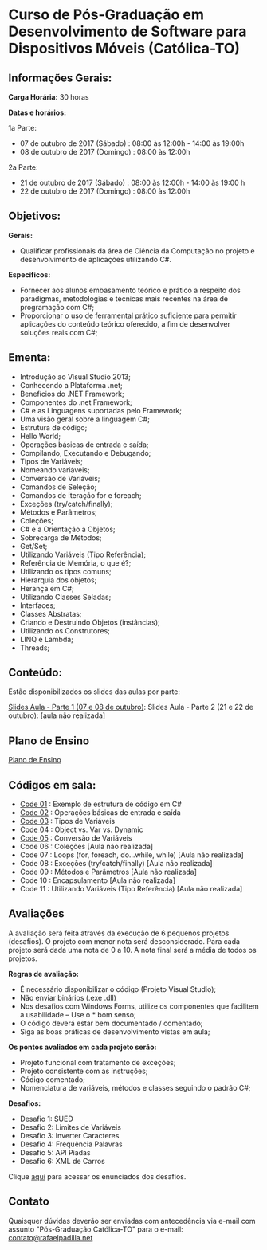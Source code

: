 # Curso de Pós-Graduação em **Desenvolvimento de Software para Dispositivos Móveis** (Católica-TO)

## Informações Gerais:

**Carga Horária:** 30 horas

**Datas e horários:** 

1a Parte:
* 07 de outubro de 2017 (Sábado)  : 08:00 às 12:00h - 14:00 às 19:00h
* 08 de outubro de 2017 (Domingo) : 08:00 às 12:00h

2a Parte:
* 21 de outubro de 2017 (Sábado)  : 08:00 às 12:00h - 14:00 às 19:00 h
* 22 de outubro de 2017 (Domingo) : 08:00 às 12:00h

## Objetivos:

**Gerais:**
* Qualificar profissionais da área de Ciência da Computação no projeto e desenvolvimento de aplicações utilizando C#.

**Específicos:**
* Fornecer aos alunos embasamento teórico e prático a respeito dos paradigmas, metodologias e técnicas mais recentes na área de programação com C#;
* Proporcionar o uso de ferramental prático suficiente para permitir aplicações do conteúdo teórico oferecido, a fim de desenvolver soluções reais com C#;

## Ementa:

* Introdução ao Visual Studio 2013; 
* Conhecendo a Plataforma .net; 
* Benefícios do .NET Framework; 
* Componentes do .net Framework; 
* C# e as Linguagens suportadas pelo Framework; 
* Uma visão geral sobre a linguagem C#; 
* Estrutura de código; 
* Hello World; 
* Operações básicas de entrada e saída; 
* Compilando, Executando e Debugando; 
* Tipos de Variáveis; 
* Nomeando variáveis; 
* Conversão de Variáveis; 
* Comandos de Seleção; 
* Comandos de Iteração for e foreach; 
* Exceções (try/catch/finally); 
* Métodos e Parâmetros; 
* Coleções; 
* C# e a Orientação a Objetos; 
* Sobrecarga de Métodos; 
* Get/Set;
* Utilizando Variáveis (Tipo Referência); 
* Referência de Memória, o que é?; 
* Utilizando os tipos comuns; 
* Hierarquia dos objetos; 
* Herança em C#; 
* Utilizando Classes Seladas; 
* Interfaces; 
* Classes Abstratas; 
* Criando e Destruindo Objetos (instâncias); 
* Utilizando os Construtores; 
* LINQ e Lambda; 
* Threads;

## Conteúdo: 

Estão disponibilizados os slides das aulas por parte:

[Slides Aula - Parte 1 (07 e 08 de outubro)](https://github.com/rafaelpadilla/Pos-Palmas/blob/master/Docs/Aula_V2%20-%20Parte%201.pdf):
Slides Aula - Parte 2 (21 e 22 de outubro): [aula não realizada]


## Plano de Ensino

[Plano de Ensino](https://github.com/rafaelpadilla/Pos-Palmas/blob/master/Docs/PLANO%20DE%20ENSINO%20-%20C%23.pdf)
				  
## Códigos em sala:

* [Code 01](https://github.com/rafaelpadilla/Pos-Palmas/tree/master/Codes/Code%2001)  : Exemplo de estrutura de código em C#
* [Code 02](https://github.com/rafaelpadilla/Pos-Palmas/tree/master/Codes/Code%2002)  : Operações básicas de entrada e saída
* [Code 03](https://github.com/rafaelpadilla/Pos-Palmas/tree/master/Codes/Code%2003)  : Tipos de Variáveis
* [Code 04](https://github.com/rafaelpadilla/Pos-Palmas/tree/master/Codes/Code%2004)  : Object vs. Var vs. Dynamic
* [Code 05](https://github.com/rafaelpadilla/Pos-Palmas/tree/master/Codes/Code%2005)  : Conversão de Variáveis
* Code 06  : Coleções [Aula não realizada]
* Code 07  : Loops (for, foreach, do...while, while) [Aula não realizada]
* Code 08  : Exceções (try/catch/finally) [Aula não realizada]
* Code 09  : Métodos e Parâmetros [Aula não realizada]
* Code 10  : Encapsulamento [Aula não realizada]
* Code 11  : Utilizando Variáveis (Tipo Referência) [Aula não realizada]

## Avaliações

A avaliação  será feita através da execução de 6 pequenos projetos (desafios). O projeto com menor nota será desconsiderado. Para cada projeto será dada uma nota de 0 a 10. A nota final será a média de todos os projetos.

**Regras de avaliação:**
* É necessário disponibilizar o código (Projeto Visual Studio);
* Não enviar binários (.exe .dll)
* Nos desafios com Windows Forms, utilize os componentes que facilitem a usabilidade – Use o * bom senso;
* O código deverá estar bem documentado / comentado;
* Siga as boas práticas de desenvolvimento vistas em aula;

**Os pontos avaliados em cada projeto serão:**
* Projeto funcional com tratamento de exceções;
* Projeto consistente com as instruções;
* Código comentado;
* Nomenclatura de variáveis, métodos e classes seguindo o padrão C#;

**Desafios:**
* Desafio 1: SUED
* Desafio 2: Limites de Variáveis
* Desafio 3: Inverter Caracteres
* Desafio 4: Frequência Palavras
* Desafio 5: API Piadas
* Desafio 6: XML de Carros

Clique [aqui](https://github.com/rafaelpadilla/Pos-Palmas/blob/master/Docs/Desafios.pdf) para acessar os enunciados dos desafios.

## Contato

Quaisquer dúvidas deverão ser enviadas com antecedência via e-mail com assunto "Pós-Graduação Católica-TO" para o e-mail: contato@rafaelpadilla.net 

